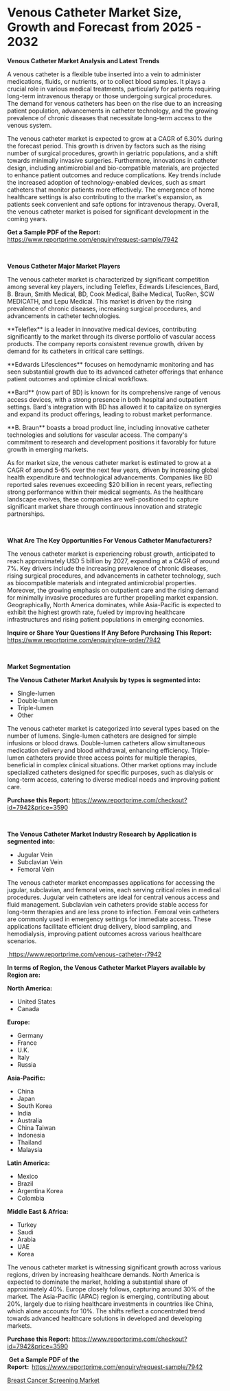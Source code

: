 <p><h1>Venous Catheter Market Size, Growth and Forecast from 2025 - 2032</h1></p><p><strong>Venous Catheter Market Analysis and Latest Trends</strong></p>
<p><p>A venous catheter is a flexible tube inserted into a vein to administer medications, fluids, or nutrients, or to collect blood samples. It plays a crucial role in various medical treatments, particularly for patients requiring long-term intravenous therapy or those undergoing surgical procedures. The demand for venous catheters has been on the rise due to an increasing patient population, advancements in catheter technology, and the growing prevalence of chronic diseases that necessitate long-term access to the venous system.</p><p>The venous catheter market is expected to grow at a CAGR of 6.30% during the forecast period. This growth is driven by factors such as the rising number of surgical procedures, growth in geriatric populations, and a shift towards minimally invasive surgeries. Furthermore, innovations in catheter design, including antimicrobial and bio-compatible materials, are projected to enhance patient outcomes and reduce complications. Key trends include the increased adoption of technology-enabled devices, such as smart catheters that monitor patients more effectively. The emergence of home healthcare settings is also contributing to the market's expansion, as patients seek convenient and safe options for intravenous therapy. Overall, the venous catheter market is poised for significant development in the coming years.</p></p>
<p><strong>Get a Sample PDF of the Report:&nbsp;</strong> <a href="https://www.reportprime.com/enquiry/request-sample/7942?utm_campaign=3264&utm_medium=2&utm_source=Github&utm_content=ia&utm_term=19032025&utm_id=venous-catheter">https://www.reportprime.com/enquiry/request-sample/7942</a></p>
<p>&nbsp;</p>
<p><strong>Venous Catheter Major Market Players</strong></p>
<p><p>The venous catheter market is characterized by significant competition among several key players, including Teleflex, Edwards Lifesciences, Bard, B. Braun, Smith Medical, BD, Cook Medical, Baihe Medical, TuoRen, SCW MEDICATH, and Lepu Medical. This market is driven by the rising prevalence of chronic diseases, increasing surgical procedures, and advancements in catheter technologies.</p><p>**Teleflex** is a leader in innovative medical devices, contributing significantly to the market through its diverse portfolio of vascular access products. The company reports consistent revenue growth, driven by demand for its catheters in critical care settings.</p><p>**Edwards Lifesciences** focuses on hemodynamic monitoring and has seen substantial growth due to its advanced catheter offerings that enhance patient outcomes and optimize clinical workflows. </p><p>**Bard** (now part of BD) is known for its comprehensive range of venous access devices, with a strong presence in both hospital and outpatient settings. Bard's integration with BD has allowed it to capitalize on synergies and expand its product offerings, leading to robust market performance.</p><p>**B. Braun** boasts a broad product line, including innovative catheter technologies and solutions for vascular access. The company's commitment to research and development positions it favorably for future growth in emerging markets.</p><p>As for market size, the venous catheter market is estimated to grow at a CAGR of around 5-6% over the next few years, driven by increasing global health expenditure and technological advancements. Companies like BD reported sales revenues exceeding $20 billion in recent years, reflecting strong performance within their medical segments. As the healthcare landscape evolves, these companies are well-positioned to capture significant market share through continuous innovation and strategic partnerships.</p></p>
<p>&nbsp;</p>
<p><strong>What Are The Key Opportunities For Venous Catheter Manufacturers?</strong></p>
<p><p>The venous catheter market is experiencing robust growth, anticipated to reach approximately USD 5 billion by 2027, expanding at a CAGR of around 7%. Key drivers include the increasing prevalence of chronic diseases, rising surgical procedures, and advancements in catheter technology, such as biocompatible materials and integrated antimicrobial properties. Moreover, the growing emphasis on outpatient care and the rising demand for minimally invasive procedures are further propelling market expansion. Geographically, North America dominates, while Asia-Pacific is expected to exhibit the highest growth rate, fueled by improving healthcare infrastructures and rising patient populations in emerging economies.</p></p>
<p><strong>Inquire or Share Your Questions If Any Before Purchasing This Report:</strong> <a href="https://www.reportprime.com/enquiry/pre-order/7942?utm_campaign=3264&utm_medium=2&utm_source=Github&utm_content=ia&utm_term=19032025&utm_id=venous-catheter">https://www.reportprime.com/enquiry/pre-order/7942</a></p>
<p>&nbsp;</p>
<p><strong>Market Segmentation</strong></p>
<p><strong>The Venous Catheter Market Analysis by types is segmented into:</strong></p>
<p><ul><li>Single-lumen</li><li>Double-lumen</li><li>Triple-lumen</li><li>Other</li></ul></p>
<p><p>The venous catheter market is categorized into several types based on the number of lumens. Single-lumen catheters are designed for simple infusions or blood draws. Double-lumen catheters allow simultaneous medication delivery and blood withdrawal, enhancing efficiency. Triple-lumen catheters provide three access points for multiple therapies, beneficial in complex clinical situations. Other market options may include specialized catheters designed for specific purposes, such as dialysis or long-term access, catering to diverse medical needs and improving patient care.</p></p>
<p><strong>Purchase this Report:&nbsp;</strong><a href="https://www.reportprime.com/checkout?id=7942&price=3590&utm_campaign=3264&utm_medium=2&utm_source=Github&utm_content=ia&utm_term=19032025&utm_id=venous-catheter">https://www.reportprime.com/checkout?id=7942&price=3590</a></p>
<p>&nbsp;</p>
<p><strong>The Venous Catheter Market Industry Research by Application is segmented into:</strong></p>
<p><ul><li>Jugular Vein</li><li>Subclavian Vein</li><li>Femoral Vein</li></ul></p>
<p><p>The venous catheter market encompasses applications for accessing the jugular, subclavian, and femoral veins, each serving critical roles in medical procedures. Jugular vein catheters are ideal for central venous access and fluid management. Subclavian vein catheters provide stable access for long-term therapies and are less prone to infection. Femoral vein catheters are commonly used in emergency settings for immediate access. These applications facilitate efficient drug delivery, blood sampling, and hemodialysis, improving patient outcomes across various healthcare scenarios.</p></p>
<p><a href="https://www.reportprime.com/venous-catheter-r7942?utm_campaign=3264&utm_medium=2&utm_source=Github&utm_content=ia&utm_term=19032025&utm_id=venous-catheter">&nbsp;https://www.reportprime.com/venous-catheter-r7942</a></p>
<p><strong>In terms of Region, the Venous Catheter Market Players available by Region are:</strong></p>
<p>
    <p> <strong> North America: </strong>
        <ul>
            <li>United States</li>
            <li>Canada</li>
        </ul>
        </p> 
    <p> <strong> Europe: </strong>
        <ul>
            <li>Germany</li>
            <li>France</li>
            <li>U.K.</li>
            <li>Italy</li>
            <li>Russia</li>
        </ul>
        </p> 
    <p> <strong> Asia-Pacific: </strong>
        <ul>
            <li>China</li>
            <li>Japan</li>
            <li>South Korea</li>
            <li>India</li>
            <li>Australia</li>
            <li>China Taiwan</li>
            <li>Indonesia</li>
            <li>Thailand</li>
            <li>Malaysia</li>
        </ul>
        </p> 
    <p> <strong> Latin America: </strong>
        <ul>
            <li>Mexico</li>
            <li>Brazil</li>
            <li>Argentina Korea</li>
            <li>Colombia</li>
        </ul>
        </p> 
    <p> <strong> Middle East & Africa: </strong>
        <ul>
            <li>Turkey</li>
            <li>Saudi</li>
            <li>Arabia</li>
            <li>UAE</li>
            <li>Korea</li>
        </ul>
    </p>
    </p>
<p><p>The venous catheter market is witnessing significant growth across various regions, driven by increasing healthcare demands. North America is expected to dominate the market, holding a substantial share of approximately 40%. Europe closely follows, capturing around 30% of the market. The Asia-Pacific (APAC) region is emerging, contributing about 20%, largely due to rising healthcare investments in countries like China, which alone accounts for 10%. The shifts reflect a concentrated trend towards advanced healthcare solutions in developed and developing markets.</p></p>
<p><strong>Purchase this Report: </strong><a href="https://www.reportprime.com/checkout?id=7942&price=3590&utm_campaign=3264&utm_medium=2&utm_source=Github&utm_content=ia&utm_term=19032025&utm_id=venous-catheter">https://www.reportprime.com/checkout?id=7942&price=3590</a></p>
<p>&nbsp;<strong>Get a Sample PDF of the Report:&nbsp;&nbsp;</strong><a href="https://www.reportprime.com/enquiry/request-sample/7942?utm_campaign=3264&utm_medium=2&utm_source=Github&utm_content=ia&utm_term=19032025&utm_id=venous-catheter">https://www.reportprime.com/enquiry/request-sample/7942</a></p>
<p><strong></strong></p>
<p><p><a href="https://github.com/watzondechao/Market-Research-Report-List-1/blob/main/breast-cancer-screening-market.md?utm_campaign=3264&utm_medium=2&utm_source=Github&utm_content=ia&utm_term=19032025&utm_id=venous-catheter">Breast Cancer Screening Market</a></p></p>